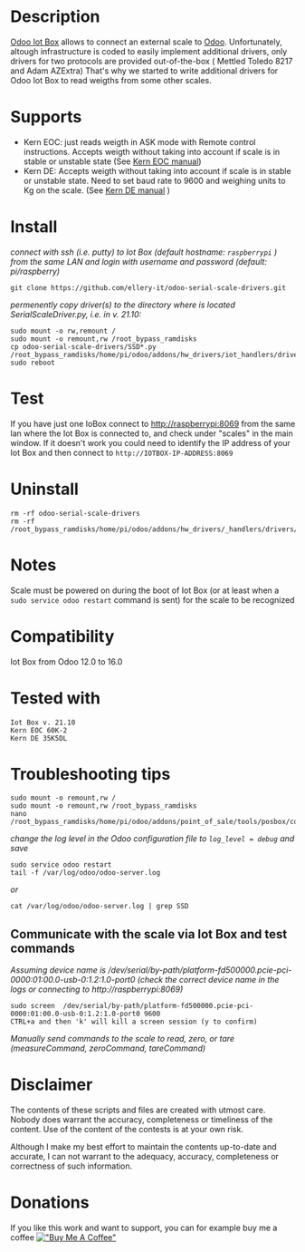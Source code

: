 # Description
[Odoo Iot Box](https://www.odoo.com/documentation/16.0/applications/productivity/iot.html) allows to connect an external scale to [Odoo](https://github.com/odoo/odoo). Unfortunately, altough infrastructure is coded to easily implement additional drivers, only drivers for two protocols are provided out-of-the-box ( Mettled Toledo 8217 and Adam AZExtra)
That's why we started to write additional drivers for Odoo Iot Box to read weigths from some other scales. 

# Supports
- Kern EOC: just reads weigth in ASK mode with Remote control instructions. Accepts weigth without taking into account if scale is in stable or unstable state (See [Kern EOC manual](https://dok.kern-sohn.com/manuals/files/English/eoc-ba-e-1920.pdf))
- Kern DE: Accepts weigth without taking into account if scale is in stable or unstable state. Need to set baud rate to 9600 and  weighing units to Kg on the scale.  (See [Kern DE manual](https://www.kern-sohn.com/manuals/files/English/DE-BA-e-1356.pdf) )


# Install
*connect with ssh (i.e. putty) to Iot Box (default hostname: `raspberrypi` ) from the same LAN and login with username and password (default: pi/raspberry)*

    git clone https://github.com/ellery-it/odoo-serial-scale-drivers.git
    
*permenently copy driver(s) to the directory where is located SerialScaleDriver.py, i.e. in v. 21.10:*

    sudo mount -o rw,remount /
    sudo mount -o remount,rw /root_bypass_ramdisks
    cp odoo-serial-scale-drivers/SSD*.py /root_bypass_ramdisks/home/pi/odoo/addons/hw_drivers/iot_handlers/drivers/ 
    sudo reboot

# Test
If you have just one IoBox connect to [http://raspberrypi:8069](http://raspberrypi:8069) from the same lan where the Iot Box is connected to, and check under "scales" in the main window. 
If it doesn't work you could need to identify the IP address of your Iot Box and then connect to  `http://IOTBOX-IP-ADDRESS:8069` 
    
# Uninstall
    rm -rf odoo-serial-scale-drivers
    rm -rf /root_bypass_ramdisks/home/pi/odoo/addons/hw_drivers/_handlers/drivers/SSD*.py
    
# Notes
Scale must be powered on during the boot of Iot Box (or at least when a `sudo service odoo restart` command is sent) for the scale to be recognized
    
# Compatibility
Iot Box from Odoo 12.0 to 16.0

# Tested with
    Iot Box v. 21.10
    Kern EOC 60K-2 
    Kern DE 35K5DL

# Troubleshooting tips
    sudo mount -o remount,rw /
    sudo mount -o remount,rw /root_bypass_ramdisks
    nano /root_bypass_ramdisks/home/pi/odoo/addons/point_of_sale/tools/posbox/configuration/odoo.conf 
*change the log level in the Odoo configuration file to `log_level = debug` and save*

    sudo service odoo restart
    tail -f /var/log/odoo/odoo-server.log
*or*

    cat /var/log/odoo/odoo-server.log | grep SSD
    
## Communicate with the scale via Iot Box and test commands
*Assuming device name is /dev/serial/by-path/platform-fd500000.pcie-pci-0000:01:00.0-usb-0:1.2:1.0-port0 (check the correct device name in the logs or connecting to http://raspberrypi:8069)*
    
    sudo screen  /dev/serial/by-path/platform-fd500000.pcie-pci-0000:01:00.0-usb-0:1.2:1.0-port0 9600
    CTRL+a and then 'k' will kill a screen session (y to confirm)
*Manually send commands to the scale to read, zero, or tare (measureCommand, zeroCommand, tareCommand)*

# Disclaimer
The contents of these scripts and files are created with utmost care. Nobody does warrant the accuracy, completeness or timeliness of the content. Use of the content of the contests is at your own risk.

Although I make my best effort to maintain the contents up-to-date and accurate, I can not warrant to the adequacy, accuracy, completeness or correctness of such information.

# Donations
If you like this work and want to support, you can for example buy me a coffee [!["Buy Me A Coffee"](https://www.buymeacoffee.com/assets/img/custom_images/orange_img.png)](https://www.buymeacoffee.com/elleryqueen)
